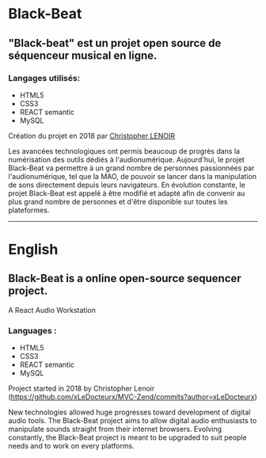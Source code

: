# Black-Beat

## "Black-beat" est un projet open source de séquenceur musical en ligne.

### Langages utilisés:
* HTML5
* CSS3
* REACT semantic
* MySQL

Création du projet en 2018 par [Christopher LENOIR](https://github.com/xLeDocteurx/MVC-Zend/commits?author=xLeDocteurx)

Les avancées technologiques ont permis beaucoup de progrès dans la numérisation des outils dédiés à l'audionumérique.
Aujourd'hui, le projet Black-Beat va permettre à un grand nombre de personnes passionnées par l'audionumérique, tel que la MAO, de pouvoir se lancer dans la manipulation de sons directement depuis leurs navigateurs.
En évolution constante, le projet Black-Beat est appelé à être modifié et adapté afin de convenir au plus grand nombre de personnes et d'être disponible sur toutes les plateformes.


************
# English

## Black-Beat is a online open-source sequencer project.
A React Audio Workstation

### Languages :
* HTML5
* CSS3
* REACT semantic
* MySQL

Project started in 2018 by Christopher Lenoir (https://github.com/xLeDocteurx/MVC-Zend/commits?author=xLeDocteurx)

New technologies allowed huge progresses toward development of digital audio tools.
The Black-Beat project aims to allow digital audio enthusiasts to manipulate sounds straight from their internet browsers.
Evolving constantly, the Black-Beat project is meant to be upgraded to suit people needs and to work on every platforms.